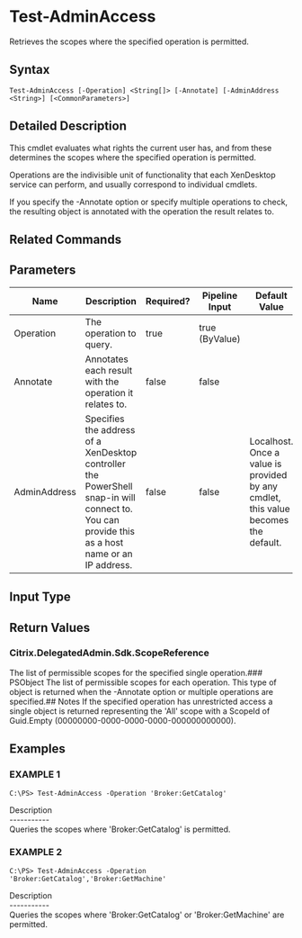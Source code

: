 ﻿# Test-AdminAccess

   Retrieves the scopes where the specified operation is permitted.

## Syntax
```
Test-AdminAccess [-Operation] <String[]> [-Annotate] [-AdminAddress <String>] [<CommonParameters>]
```

## Detailed Description
   This cmdlet evaluates what rights the current user has, and from these determines the scopes where the specified operation is permitted.

Operations are the indivisible unit of functionality that each XenDesktop service can perform, and usually correspond to individual cmdlets.

If you specify the -Annotate option or specify multiple operations to check, the resulting object is annotated with the operation the result relates to.

## Related Commands
## Parameters

| Name   | Description | Required? | Pipeline Input | Default Value |
| --- | --- | --- | --- | --- |
| Operation | The operation to query. | true | true (ByValue) |  |
| Annotate | Annotates each result with the operation it relates to. | false | false |  |
| AdminAddress | Specifies the address of a XenDesktop controller the PowerShell snap-in will connect to. You can provide this as a host name or an IP address. | false | false | Localhost. Once a value is provided by any cmdlet, this value becomes the default. |

## Input Type
### 
   
## Return Values
### Citrix.DelegatedAdmin.Sdk.ScopeReference
   The list of permissible scopes for the specified single operation.### PSObject
   The list of permissible scopes for each operation. This type of object is returned when the -Annotate option or multiple operations are specified.## Notes
   If the specified operation has unrestricted access a single object is returned representing the 'All' scope with a ScopeId of Guid.Empty (00000000-0000-0000-0000-000000000000).
## Examples

### EXAMPLE 1
```
C:\PS> Test-AdminAccess -Operation 'Broker:GetCatalog'
```
   Description<br>-----------<br>Queries the scopes where 'Broker:GetCatalog' is permitted.
### EXAMPLE 2
```
C:\PS> Test-AdminAccess -Operation 'Broker:GetCatalog','Broker:GetMachine'
```
   Description<br>-----------<br>Queries the scopes where 'Broker:GetCatalog' or 'Broker:GetMachine' are permitted.

